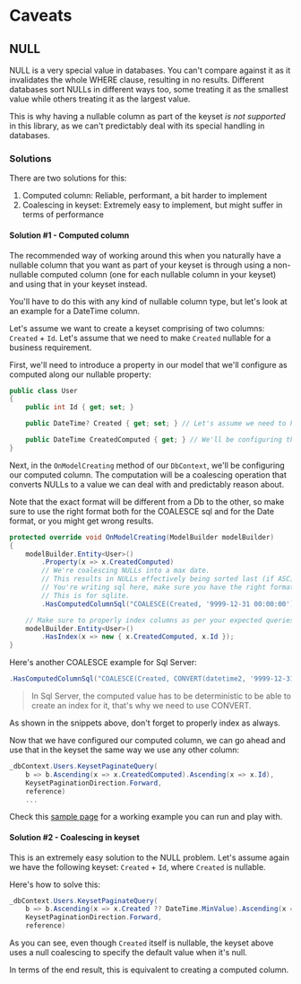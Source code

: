 # Caveats

## NULL

NULL is a very special value in databases. You can't compare against it as it invalidates the whole WHERE clause, resulting in no results. Different databases sort NULLs in different ways too, some treating it as the smallest value while others treating it as the largest value.

This is why having a nullable column as part of the keyset _is not supported_ in this library, as we can't predictably deal with its special handling in databases.

### Solutions

There are two solutions for this:
1. Computed column: Reliable, performant, a bit harder to implement
2. Coalescing in keyset: Extremely easy to implement, but might suffer in terms of performance

#### Solution #1 - Computed column

The recommended way of working around this when you naturally have a nullable column that you want as part of your keyset is through using a non-nullable computed column (one for each nullable column in your keyset) and using that in your keyset instead.

You'll have to do this with any kind of nullable column type, but let's look at an example for a DateTime column.

Let's assume we want to create a keyset comprising of two columns: `Created` + `Id`. Let's assume that we need to make `Created` nullable for a business requirement.

First, we'll need to introduce a property in our model that we'll configure as computed along our nullable property:

```cs
public class User
{
    public int Id { get; set; }

    public DateTime? Created { get; set; } // Let's assume we need to have this as nullable

    public DateTime CreatedComputed { get; } // We'll be configuring this as a computed column later
}
```

Next, in the `OnModelCreating` method of our `DbContext`, we'll be configuring our computed column. The computation will be a coalescing operation that converts NULLs to a value we can deal with and predictably reason about.

Note that the exact format will be different from a Db to the other, so make sure to use the right format both for the COALESCE sql and for the Date format, or you might get wrong results.

```cs
protected override void OnModelCreating(ModelBuilder modelBuilder)
{
    modelBuilder.Entity<User>()
        .Property(x => x.CreatedComputed)
        // We're coalescing NULLs into a max date.
        // This results in NULLs effectively being sorted last (if ASC), irrelevant of the database.
        // You're writing sql here, make sure you have the right format for your particular database.
        // This is for sqlite.
        .HasComputedColumnSql("COALESCE(Created, '9999-12-31 00:00:00')");

    // Make sure to properly index columns as per your expected queries.
    modelBuilder.Entity<User>()
        .HasIndex(x => new { x.CreatedComputed, x.Id });
}
```

Here's another COALESCE example for Sql Server:

```cs
.HasComputedColumnSql("COALESCE(Created, CONVERT(datetime2, '9999-12-31', 102))");
```

> In Sql Server, the computed value has to be deterministic to be able to create an index for it, that's why we need to use CONVERT.

As shown in the snippets above, don't forget to properly index as always.

Now that we have configured our computed column, we can go ahead and use that in the keyset the same way we use any other column:

```cs
_dbContext.Users.KeysetPaginateQuery(
    b => b.Ascending(x => x.CreatedComputed).Ascending(x => x.Id),
    KeysetPaginationDirection.Forward,
    reference)
    ...
```

Check this [sample page](../samples/Basic/Pages/Computed.cshtml) for a working example you can run and play with.

#### Solution #2 - Coalescing in keyset

This is an extremely easy solution to the NULL problem. Let's assume again we have the following keyset: `Created` + `Id`, where `Created` is nullable.

Here's how to solve this:

```cs
_dbContext.Users.KeysetPaginateQuery(
    b => b.Ascending(x => x.Created ?? DateTime.MinValue).Ascending(x => x.Id),
    KeysetPaginationDirection.Forward,
    reference)
```

As you can see, even though `Created` itself is nullable, the keyset above uses a null coalescing to specify the default value when it's null.

In terms of the end result, this is equivalent to creating a computed column.
